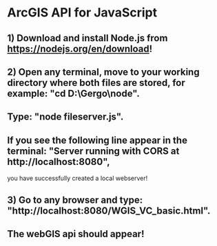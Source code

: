 # ArcGIS API for JavaScript

## 1) Download and install Node.js from https://nodejs.org/en/download!

## 2) Open any terminal, move to your working directory where both files are stored, for example: "**cd D:\Gergo\node**".

## Type: "**node fileserver.js**".

##  If you see the following line appear in the terminal: "**Server running with CORS at http://localhost:8080**",
  you have successfully created a local webserver!

## 3) Go to any browser and type: "**http://localhost:8080/WGIS_VC_basic.html**".

##  The webGIS api should appear!
